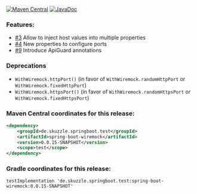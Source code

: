 [![Maven Central](https://img.shields.io/static/v1?label=MavenCentral&message=0.0.15-SNAPSHOT&color=blue)](https://search.maven.org/artifact/de.skuzzle.springboot.test/spring-boot-wiremock/0.0.15-SNAPSHOT/jar) [![JavaDoc](https://img.shields.io/static/v1?label=JavaDoc&message=0.0.15-SNAPSHOT&color=orange)](http://www.javadoc.io/doc/de.skuzzle.springboot.test/spring-boot-wiremock/0.0.15-SNAPSHOT)

### Features:
* [#3](https://github.com/skuzzle/spring-boot-wiremock/issues/3) Allow to inject host values into multiple properties
* [#4](https://github.com/skuzzle/spring-boot-wiremock/issues/4) New properties to configure ports
* [#9](https://github.com/skuzzle/spring-boot-wiremock/issues/9) Introduce ApiGuard annotations

### Deprecations
* `WithWiremock.httpPort()` (in favor of `WithWiremock.randomHttpPort` or `WithWiremock.fixedHttpPort`)
* `WithWiremock.httpsPort()` (in favor of `WithWiremock.randomHttpsPort` or `WithWiremock.fixedHttpsPort`)

### Maven Central coordinates for this release:

```xml
<dependency>
    <groupId>de.skuzzle.springboot.test</groupId>
    <artifactId>spring-boot-wiremock</artifactId>
    <version>0.0.15-SNAPSHOT</version>
    <scope>test</scope>
</dependency>
```

### Gradle coordinates for this release:

```
testImplementation 'de.skuzzle.springboot.test:spring-boot-wiremock:0.0.15-SNAPSHOT'
```